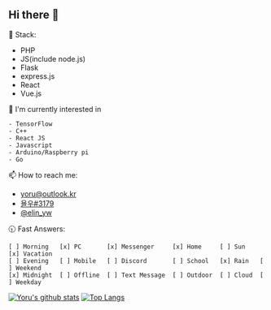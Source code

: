 ## Hi there 👋
🌱 Stack:
- PHP
- JS(include node.js)
- Flask
- express.js
- React
- Vue.js

💨 I'm currently interested in
```
- TensorFlow
- C++
- React JS
- Javascript
- Arduino/Raspberry pi
- Go
```

📫 How to reach me: 
- [yoru@outlook.kr](mailto:yoru@outlook.kr)
- [욜우#3179](https://discord.com)
- [@elin_yw](https://t.me/elin_yw)


🕤 Fast Answers:
```
[ ] Morning   [x] PC       [x] Messenger     [x] Home     [ ] Sun    [x] Vacation
[ ] Evening   [ ] Mobile   [ ] Discord       [ ] School   [x] Rain   [ ] Weekend
[x] Midnight  [ ] Offline  [ ] Text Message  [ ] Outdoor  [ ] Cloud  [ ] Weekday
```

[![Yoru's github stats](https://github-readme-stats.vercel.app/api?username=Yoruroong&show_icons=true&hide_border=true&count_private=true)](https://github.com/Yoruroong)
[![Top Langs](https://github-readme-stats.vercel.app/api/top-langs/?username=anuraghazra&layout=compact)](https://github.com/Yoruroong)
